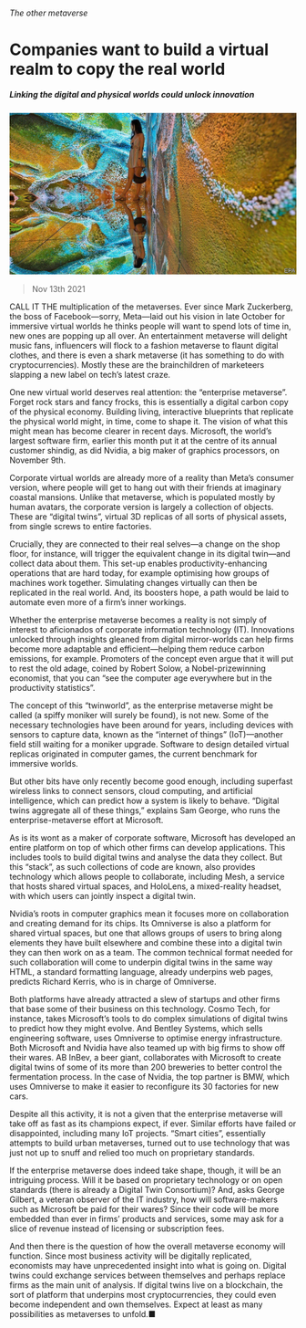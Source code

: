 ###### The other metaverse

# Companies want to build a virtual realm to copy the real world 

##### Linking the digital and physical worlds could unlock innovation 

![image](images/20211113_wbp504.jpg) 

> Nov 13th 2021 

CALL IT THE multiplication of the metaverses. Ever since Mark Zuckerberg, the boss of Facebook—sorry, Meta—laid out his vision in late October for immersive virtual worlds he thinks people will want to spend lots of time in, new ones are popping up all over. An entertainment metaverse will delight music fans, influencers will flock to a fashion metaverse to flaunt digital clothes, and there is even a shark metaverse (it has something to do with cryptocurrencies). Mostly these are the brainchildren of marketeers slapping a new label on tech’s latest craze.

One new virtual world deserves real attention: the “enterprise metaverse”. Forget rock stars and fancy frocks, this is essentially a digital carbon copy of the physical economy. Building living, interactive blueprints that replicate the physical world might, in time, come to shape it. The vision of what this might mean has become clearer in recent days. Microsoft, the world’s largest software firm, earlier this month put it at the centre of its annual customer shindig, as did Nvidia, a big maker of graphics processors, on November 9th.


Corporate virtual worlds are already more of a reality than Meta’s consumer version, where people will get to hang out with their friends at imaginary coastal mansions. Unlike that metaverse, which is populated mostly by human avatars, the corporate version is largely a collection of objects. These are “digital twins”, virtual 3D replicas of all sorts of physical assets, from single screws to entire factories.

Crucially, they are connected to their real selves—a change on the shop floor, for instance, will trigger the equivalent change in its digital twin—and collect data about them. This set-up enables productivity-enhancing operations that are hard today, for example optimising how groups of machines work together. Simulating changes virtually can then be replicated in the real world. And, its boosters hope, a path would be laid to automate even more of a firm’s inner workings.

Whether the enterprise metaverse becomes a reality is not simply of interest to aficionados of corporate information technology (IT). Innovations unlocked through insights gleaned from digital mirror-worlds can help firms become more adaptable and efficient—helping them reduce carbon emissions, for example. Promoters of the concept even argue that it will put to rest the old adage, coined by Robert Solow, a Nobel-prizewinning economist, that you can “see the computer age everywhere but in the productivity statistics”.

The concept of this “twinworld”, as the enterprise metaverse might be called (a spiffy moniker will surely be found), is not new. Some of the necessary technologies have been around for years, including devices with sensors to capture data, known as the “internet of things” (IoT)—another field still waiting for a moniker upgrade. Software to design detailed virtual replicas originated in computer games, the current benchmark for immersive worlds.

But other bits have only recently become good enough, including superfast wireless links to connect sensors, cloud computing, and artificial intelligence, which can predict how a system is likely to behave. “Digital twins aggregate all of these things,” explains Sam George, who runs the enterprise-metaverse effort at Microsoft.

As is its wont as a maker of corporate software, Microsoft has developed an entire platform on top of which other firms can develop applications. This includes tools to build digital twins and analyse the data they collect. But this “stack”, as such collections of code are known, also provides technology which allows people to collaborate, including Mesh, a service that hosts shared virtual spaces, and HoloLens, a mixed-reality headset, with which users can jointly inspect a digital twin.

Nvidia’s roots in computer graphics mean it focuses more on collaboration and creating demand for its chips. Its Omniverse is also a platform for shared virtual spaces, but one that allows groups of users to bring along elements they have built elsewhere and combine these into a digital twin they can then work on as a team. The common technical format needed for such collaboration will come to underpin digital twins in the same way HTML, a standard formatting language, already underpins web pages, predicts Richard Kerris, who is in charge of Omniverse.

Both platforms have already attracted a slew of startups and other firms that base some of their business on this technology. Cosmo Tech, for instance, takes Microsoft’s tools to do complex simulations of digital twins to predict how they might evolve. And Bentley Systems, which sells engineering software, uses Omniverse to optimise energy infrastructure. Both Microsoft and Nvidia have also teamed up with big firms to show off their wares. AB InBev, a beer giant, collaborates with Microsoft to create digital twins of some of its more than 200 breweries to better control the fermentation process. In the case of Nvidia, the top partner is BMW, which uses Omniverse to make it easier to reconfigure its 30 factories for new cars.

Despite all this activity, it is not a given that the enterprise metaverse will take off as fast as its champions expect, if ever. Similar efforts have failed or disappointed, including many IoT projects. “Smart cities”, essentially attempts to build urban metaverses, turned out to use technology that was just not up to snuff and relied too much on proprietary standards.

If the enterprise metaverse does indeed take shape, though, it will be an intriguing process. Will it be based on proprietary technology or on open standards (there is already a Digital Twin Consortium)? And, asks George Gilbert, a veteran observer of the IT industry, how will software-makers such as Microsoft be paid for their wares? Since their code will be more embedded than ever in firms’ products and services, some may ask for a slice of revenue instead of licensing or subscription fees.

And then there is the question of how the overall metaverse economy will function. Since most business activity will be digitally replicated, economists may have unprecedented insight into what is going on. Digital twins could exchange services between themselves and perhaps replace firms as the main unit of analysis. If digital twins live on a blockchain, the sort of platform that underpins most cryptocurrencies, they could even become independent and own themselves. Expect at least as many possibilities as metaverses to unfold.■

